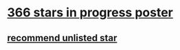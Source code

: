 # [366 stars in progress poster](https://s9a.github.io/daze/)

## [recommend unlisted star](../../issues/new)
